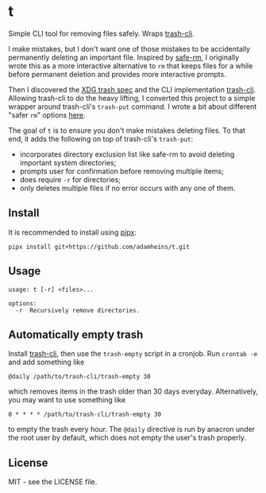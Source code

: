 # t

Simple CLI tool for removing files safely. Wraps
[trash-cli](https://github.com/andreafrancia/trash-cli).

I make mistakes, but I don't want one of those mistakes to be accidentally
permanently deleting an important file. Inspired by
[safe-rm](https://launchpad.net/safe-rm), I originally wrote this as a more
interactive alternative to `rm` that keeps files for a while before permanent
deletion and provides more interactive prompts.

Then I discovered the [XDG trash
spec](https://freedesktop.org/wiki/Specifications/trash-spec/) and the CLI
implementation [trash-cli](https://github.com/andreafrancia/trash-cli).
Allowing trash-cli to do the heavy lifting, I converted this project to a
simple wrapper around trash-cli's `trash-put` command. I wrote a bit about
different "safer `rm`" options [here](https://adamheins.com/blog/a-safer-rm).

The goal of `t` is to ensure you don't make mistakes deleting files. To that
end, it adds the following on top of trash-cli's `trash-put`:

* incorporates directory exclusion list like safe-rm to avoid deleting
  important system directories;
* prompts user for confirmation before removing multiple items;
* does require `-r` for directories;
* only deletes multiple files if no error occurs with any one of them.

## Install

It is recommended to install using [pipx](https://pipx.pypa.io/stable/):
```
pipx install git+https://github.com/adamheins/t.git
```

## Usage
```
usage: t [-r] <files>...

options:
  -r  Recursively remove directories.
```

## Automatically empty trash
Install [trash-cli](https://github.com/andreafrancia/trash-cli), then use the
`trash-empty` script in a cronjob. Run `crontab -e` and add something like
```
@daily /path/to/trash-cli/trash-empty 30
```
which removes items in the trash older than 30 days everyday. Alternatively, you may want to use something like
```
0 * * * * /path/to/trash-cli/trash-empty 30
```
to empty the trash every hour. The `@daily` directive is run by anacron under
the root user by default, which does not empty the user's trash properly.

## License
MIT - see the LICENSE file.
